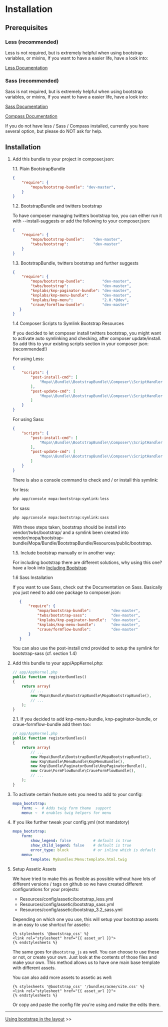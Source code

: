 Installation
============

Prerequisites
-------------

### Less (recommended)

Less is not required, but is extremely helpful when using bootstrap variables, or mixins,
If you want to have a easier life, have a look into:

[Less Documentation](https://github.com/phiamo/MopaBootstrapBundle/blob/master/Resources/doc/less-installation.md)

### Sass (recommended)

Sass is not required, but is extremely helpful when using bootstrap variables, or mixins,
If you want to have a easier life, have a look into:

[Sass Documentation](http://sass-lang.com/)

[Compass Documentation](http://compass-style.org/)


If you do not have less / Sass / Compass installed, currently you have several option, but please do NOT ask for help.

Installation
------------

1. Add this bundle to your project in composer.json:

    1.1. Plain BootstrapBundle

    ```json
    {
        "require": {
            "mopa/bootstrap-bundle": "dev-master",
        }
    }
    ```
    1.2. BootstrapBundle and twitters bootstrap

    To have composer managing twitters bootstrap too, you can either run it with
    --install-suggests or add the following to your composer.json:

    ```json
    {
        "require": {
            "mopa/bootstrap-bundle":    "dev-master",
            "twbs/bootstrap":           "dev-master"
        }
    }
    ```

    1.3. BootstrapBundle, twitters bootstrap and further suggests

    ```json
    {
        "require": {
            "mopa/bootstrap-bundle":        "dev-master",
            "twbs/bootstrap":               "dev-master",
            "knplabs/knp-paginator-bundle": "dev-master",
            "knplabs/knp-menu-bundle":      "dev-master",
            "knplabs/knp-menu":             "2.0.*@dev",
            "craue/formflow-bundle":        "dev-master"
       }
    }
    ```

    1.4 Composer Scripts to Symlink Bootstrap Resources

    If you decided to let composer install twitters bootstrap, you might want to activate auto symlinking and checking, after composer update/install.
    So add this to your existing scripts section in your composer json:
    (recommended!)

    For using Less:

    ```json
    {
        "scripts": {
            "post-install-cmd": [
                "Mopa\\Bundle\\BootstrapBundle\\Composer\\ScriptHandler::postInstallSymlinkTwitterBootstrap"
            ],
            "post-update-cmd": [
                "Mopa\\Bundle\\BootstrapBundle\\Composer\\ScriptHandler::postInstallSymlinkTwitterBootstrap"
            ]
        }
    }
    ```

    For using Sass:

    ```json
    {
        "scripts": {
            "post-install-cmd": [
                "Mopa\\Bundle\\BootstrapBundle\\Composer\\ScriptHandler::postInstallSymlinkTwitterBootstrapSass"
            ],
            "post-update-cmd": [
                "Mopa\\Bundle\\BootstrapBundle\\Composer\\ScriptHandler::postInstallSymlinkTwitterBootstrapSass"
            ]
        }
    }
    ```

    There is also a console command to check and / or install this symlink:

    for less:

    ```bash
    php app/console mopa:bootstrap:symlink:less
    ```

    for sass:

    ```bash
    php app/console mopa:bootstrap:symlink:sass
    ```

    With these steps taken, bootstrap should be install into vendor/twbs/bootstrap/ and a symlink
    been created into vendor/mopa/bootstrap-bundle/Mopa/Bundle/BootstrapBundle/Resources/public/bootstrap.


    1.5. Include bootstrap manually or in another way:

    For including bootstrap there are different solutions, why using this one?
    have a look into [Including Bootstrap](https://github.com/phiamo/MopaBootstrapBundle/blob/master/Resources/doc/including-bootstrap.md)

    1.6 Sass Installation

    If you want to use Sass, check out the Documentation on Sass. Basically you just need to add one package to composer.json:

    ```json
       {
           "require": {
               "mopa/bootstrap-bundle":         "dev-master",
               "twbs/bootstrap-sass":           "dev-master",
               "knplabs/knp-paginator-bundle":  "dev-master",
               "knplabs/knp-menu-bundle":       "dev-master",
               "craue/formflow-bundle":         "dev-master"
           }
       }
    ```
    You can also use the post-install cmd provided to setup the symlink for bootstrap-sass (cf. section 1.4)

2. Add this bundle to your app/AppKernel.php:

    ``` php
    // app/AppKernel.php
    public function registerBundles()
    {
        return array(
            // ...
            new Mopa\Bundle\BootstrapBundle\MopaBootstrapBundle(),
            // ...
        );
    }
    ```

    2.1. If you decided to add knp-menu-bundle, knp-paginator-bundle, or craue-formflow-bundle add them too:

    ``` php
    // app/AppKernel.php
    public function registerBundles()
    {
        return array(
            // ...
            new Mopa\Bundle\BootstrapBundle\MopaBootstrapBundle(),
            new Knp\Bundle\MenuBundle\KnpMenuBundle(),
            new Knp\Bundle\PaginatorBundle\KnpPaginatorBundle(),
            new Craue\FormFlowBundle\CraueFormFlowBundle(),
            // ...
        );
    }
    ```

3. To activate certain feature sets you need to add to your config:

    ``` yaml
    mopa_bootstrap:
        form: ~  # Adds twig form theme  support
        menu: ~  # enables twig helpers for menu
    ```

4. If you like further tweak your config.yml (not mandatory)

    ``` yaml
    mopa_bootstrap:
        form:
            show_legend: false          # default is true
            show_child_legend: false    # default is true
            error_type: block           # or inline which is default
        menu:
            template: MyBundles:Menu:template.html.twig
    ```

5. Setup Assetic Assets

    We have tried to make this as flexible as possible without have lots of different
    versions / tags on github so we have created different configurations for your
    projects:

    - Resources/config/assetic/bootstrap_less.yml
    - Resources/config/assetic/bootstrap_sass.yml
    - Resources/config/assetic/bootstrap_3.2_sass.yml

    Depending on which one you use, this will setup your bootstrap assets in an easy
    to use shortcut for assetic:

    ```jinja
    {% stylesheets '@bootstrap_css' %}
    <link rel="stylesheet" href="{{ asset_url }}">
    {% endstylesheets %}
    ```

    The same goes for `@bootstrap_js` as well. You can choose to use these or not,
    or create your own. Just look at the contents of those files and make your own.
    This method allows us to have one main base template with different assets.

    You can also add more assets to assetic as well:

    ```jinja
    {% stylesheets '@bootstrap_css' '/bundles/acme/site.css' %}
    <link rel="stylesheet" href="{{ asset_url }}">
    {% endstylesheets %}
    ```

    Or copy and paste the config file you're using and make the edits there.

---

[Using bootstrap in the layout](https://github.com/phiamo/MopaBootstrapBundle/blob/master/Resources/doc/2-base-templates.md) >>
